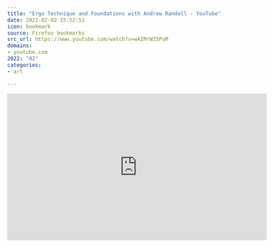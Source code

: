```yaml
---
title: "Ergo Technique and Foundations with Andrew Randell - YouTube"
date: 2022-02-02 15:52:51
icon: bookmark
source: Firefox bookmarks
src_url: https://www.youtube.com/watch?v=wAIMrW35PuM
domains:
- youtube.com
2022: "02"
categories:
- art

---
```

<iframe width="600" height="339" src="https://www.youtube.com/embed/wAIMrW35PuM?feature=oembed" frameborder="0" allow="accelerometer; autoplay; clipboard-write; encrypted-media; gyroscope; picture-in-picture" allowfullscreen></iframe>
